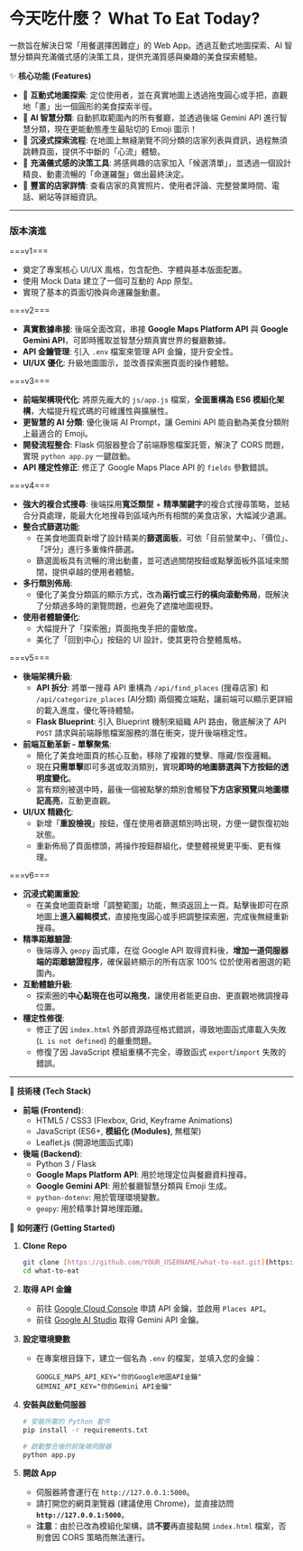 # 今天吃什麼？ What To Eat Today?

一款旨在解決日常「用餐選擇困難症」的 Web App。透過互動式地圖探索、AI 智慧分類與充滿儀式感的決策工具，提供充滿質感與樂趣的美食探索體驗。

✨ **核心功能 (Features)**
* 📍 **互動式地圖探索**: 定位使用者，並在真實地圖上透過拖曳圓心或手把，直觀地「畫」出一個圓形的美食探索半徑。
* 🧠 **AI 智慧分類**: 自動抓取範圍內的所有餐廳，並透過後端 Gemini API 進行智慧分類，現在更能動態產生最貼切的 Emoji 圖示！
* 🌊 **沉浸式探索流程**: 在地圖上無縫瀏覽不同分類的店家列表與資訊，過程無須跳轉頁面，提供不中斷的「心流」體驗。
* 🎡 **充滿儀式感的決策工具**: 將感興趣的店家加入「候選清單」，並透過一個設計精良、動畫流暢的「命運羅盤」做出最終決定。
* 📖 **豐富的店家詳情**: 查看店家的真實照片、使用者評論、完整營業時間、電話、網站等詳細資訊。

---

### **版本演進**

===v1===
* 奠定了專案核心 UI/UX 風格，包含配色、字體與基本版面配置。
* 使用 Mock Data 建立了一個可互動的 App 原型。
* 實現了基本的頁面切換與命運羅盤動畫。

===v2===
* **真實數據串接**: 後端全面改寫，串接 **Google Maps Platform API** 與 **Google Gemini API**，可即時獲取並智慧分類真實世界的餐廳數據。
* **API 金鑰管理**: 引入 `.env` 檔案來管理 API 金鑰，提升安全性。
* **UI/UX 優化**: 升級地圖圖示，並改善探索圈頁面的操作體驗。

===v3===
* **前端架構現代化**: 將原先龐大的 `js/app.js` 檔案，**全面重構為 ES6 模組化架構**，大幅提升程式碼的可維護性與擴展性。
* **更智慧的 AI 分類**: 優化後端 AI Prompt，讓 Gemini API 能自動為美食分類附上最適合的 Emoji。
* **開發流程整合**: Flask 伺服器整合了前端靜態檔案託管，解決了 CORS 問題，實現 `python app.py` 一鍵啟動。
* **API 穩定性修正**: 修正了 Google Maps Place API 的 `fields` 參數錯誤。

===v4===
* **強大的複合式搜尋**: 後端採用**寬泛類型** + **精準關鍵字**的複合式搜尋策略，並結合分頁處理，能最大化地搜尋到區域內所有相關的美食店家，大幅減少遺漏。
* **整合式篩選功能**:
    * 在美食地圖頁新增了設計精美的**篩選面板**，可依「目前營業中」、「價位」、「評分」進行多重條件篩選。
    * 篩選面板具有流暢的滑出動畫，並可透過關閉按鈕或點擊面板外區域來關閉，提供卓越的使用者體驗。
* **多行類別佈局**:
    * 優化了美食分類區的顯示方式，改為**兩行或三行的橫向滾動佈局**，既解決了分類過多時的瀏覽問題，也避免了遮擋地圖視野。
* **使用者體驗優化**:
    * 大幅提升了「探索圈」頁面拖曳手把的靈敏度。
    * 美化了「回到中心」按鈕的 UI 設計，使其更符合整體風格。

===v5===
* **後端架構升級**:
    * **API 拆分**: 將單一搜尋 API 重構為 `/api/find_places` (搜尋店家) 和 `/api/categorize_places` (AI分類) 兩個獨立端點，讓前端可以顯示更詳細的載入進度，優化等待體驗。
    * **Flask Blueprint**: 引入 Blueprint 機制來組織 API 路由，徹底解決了 API `POST` 請求與前端靜態檔案服務的潛在衝突，提升後端穩定性。
* **前端互動革新 - 單擊聚焦**:
    * 簡化了美食地圖頁的核心互動，移除了複雜的雙擊、隱藏/恢復邏輯。
    * 現在**只需單擊**即可多選或取消類別，實現**即時的地圖篩選與下方按鈕的透明度變化**。
    * 當有類別被選中時，最後一個被點擊的類別會觸發**下方店家預覽**與**地圖標記高亮**，互動更直觀。
* **UI/UX 精緻化**:
    * 新增「**重設檢視**」按鈕，僅在使用者篩選類別時出現，方便一鍵恢復初始狀態。
    * 重新佈局了頁面標頭，將操作按鈕群組化，使整體視覺更平衡、更有條理。

===v6===
* **沉浸式範圍重設**:
    * 在美食地圖頁新增「調整範圍」功能，無須返回上一頁。點擊後即可在原地圖上**進入編輯模式**，直接拖曳圓心或手把調整探索圈，完成後無縫重新搜尋。
* **精準距離驗證**:
    * 後端導入 `geopy` 函式庫，在從 Google API 取得資料後，**增加一道伺服器端的距離驗證程序**，確保最終顯示的所有店家 100% 位於使用者圈選的範圍內。
* **互動體驗升級**:
    * 探索圈的**中心點現在也可以拖曳**，讓使用者能更自由、更直觀地微調搜尋位置。
* **穩定性修復**:
    * 修正了因 `index.html` 外部資源路徑格式錯誤，導致地圖函式庫載入失敗 (`L is not defined`) 的嚴重問題。
    * 修復了因 JavaScript 模組重構不完全，導致函式 `export`/`import` 失敗的錯誤。


---

🚀 **技術棧 (Tech Stack)**
* **前端 (Frontend)**:
    * HTML5 / CSS3 (Flexbox, Grid, Keyframe Animations)
    * JavaScript (ES6+, **模組化 (Modules)**, 無框架)
    * Leaflet.js (開源地圖函式庫)
* **後端 (Backend)**:
    * Python 3 / Flask
    * **Google Maps Platform API**: 用於地理定位與餐廳資料搜尋。
    * **Google Gemini API**: 用於餐廳智慧分類與 Emoji 生成。
    * `python-dotenv`: 用於管理環境變數。
    * `geopy`: 用於精準計算地理距離。

🔧 **如何運行 (Getting Started)**

1.  **Clone Repo**
    ```bash
    git clone [https://github.com/YOUR_USERNAME/what-to-eat.git](https://github.com/YOUR_USERNAME/what-to-eat.git)
    cd what-to-eat
    ```

2.  **取得 API 金鑰**
    * 前往 [Google Cloud Console](https://console.cloud.google.com/) 申請 API 金鑰，並啟用 `Places API`。
    * 前往 [Google AI Studio](https://aistudio.google.com/) 取得 Gemini API 金鑰。

3.  **設定環境變數**
    * 在專案根目錄下，建立一個名為 `.env` 的檔案，並填入您的金鑰：
        ```
        GOOGLE_MAPS_API_KEY="你的Google地圖API金鑰"
        GEMINI_API_KEY="你的Gemini API金鑰"
        ```

4.  **安裝與啟動伺服器**
    ```bash
    # 安裝所需的 Python 套件
    pip install -r requirements.txt

    # 啟動整合後的前後端伺服器
    python app.py
    ```

5.  **開啟 App**
    * 伺服器將會運行在 `http://127.0.0.1:5000`。
    * 請打開您的網頁瀏覽器 (建議使用 Chrome)，並直接訪問 **`http://127.0.0.1:5000`**。
    * **注意**：由於已改為模組化架構，請**不要**再直接點開 `index.html` 檔案，否則會因 CORS 策略而無法運行。